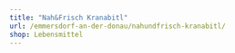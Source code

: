 ```yaml
---
title: "Nah&Frisch Kranabitl"
url: /emmersdorf-an-der-donau/nahundfrisch-kranabitl/
shop: Lebensmittel
---
```


